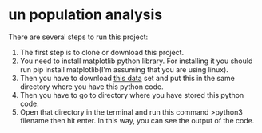 # un population analysis
There are several steps to run this project:
   1. The first step is to clone or download this project.
   1. You need to install matplotlib python library. For installing it you should run pip install matplotlib(I'm assuming that you are using linux). 
   2. Then you have to download [this data](https://datahub.io/core/population-growth-estimates-and-projections/r/population-estimates.csv) set and put this in the same directory where you have this python code.
   3. Then you have to go to directory where you have stored this python code.
   4. Open that directory in the terminal and run this command >python3 filename then hit enter. In this way, you can see the output of the code.
